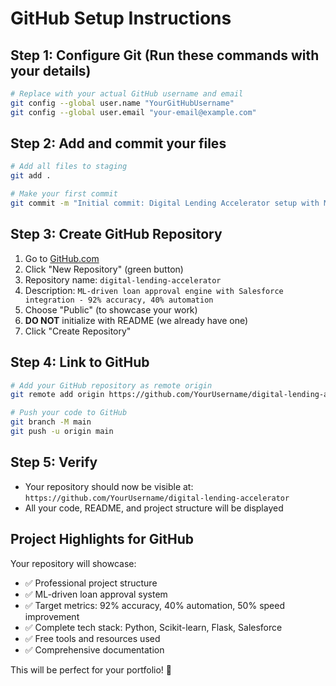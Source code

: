 # GitHub Setup Instructions

## Step 1: Configure Git (Run these commands with your details)

```bash
# Replace with your actual GitHub username and email
git config --global user.name "YourGitHubUsername"
git config --global user.email "your-email@example.com"
```

## Step 2: Add and commit your files

```bash
# Add all files to staging
git add .

# Make your first commit
git commit -m "Initial commit: Digital Lending Accelerator setup with ML environment"
```

## Step 3: Create GitHub Repository

1. Go to [GitHub.com](https://github.com)
2. Click "New Repository" (green button)
3. Repository name: `digital-lending-accelerator`
4. Description: `ML-driven loan approval engine with Salesforce integration - 92% accuracy, 40% automation`
5. Choose "Public" (to showcase your work)
6. **DO NOT** initialize with README (we already have one)
7. Click "Create Repository"

## Step 4: Link to GitHub

```bash
# Add your GitHub repository as remote origin
git remote add origin https://github.com/YourUsername/digital-lending-accelerator.git

# Push your code to GitHub
git branch -M main
git push -u origin main
```

## Step 5: Verify

- Your repository should now be visible at: `https://github.com/YourUsername/digital-lending-accelerator`
- All your code, README, and project structure will be displayed

## Project Highlights for GitHub

Your repository will showcase:
- ✅ Professional project structure
- ✅ ML-driven loan approval system
- ✅ Target metrics: 92% accuracy, 40% automation, 50% speed improvement
- ✅ Complete tech stack: Python, Scikit-learn, Flask, Salesforce
- ✅ Free tools and resources used
- ✅ Comprehensive documentation

This will be perfect for your portfolio! 🚀
